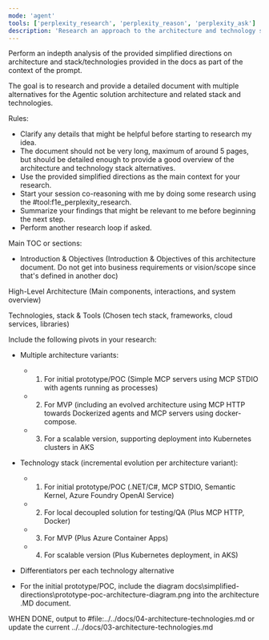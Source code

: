 ```yaml
---
mode: 'agent'
tools: ['perplexity_research', 'perplexity_reason', 'perplexity_ask']
description: 'Research an approach to the architecture and technology stack for the project idea.'
---
```


Perform an indepth analysis of the provided simplified directions on architecture and stack/technologies provided in the docs as part of the context of the prompt.

The goal is to research and provide a detailed document with multiple alternatives for the Agentic solution architecture and related stack and technologies.

Rules:
- Clarify any details that might be helpful before starting to research my idea.
- The document should not be very long, maximum of around 5 pages, but should be detailed enough to provide a good overview of the architecture and technology stack alternatives.
- Use the provided simplified directions as the main context for your research.
- Start your session co-reasoning with me by doing some research using the #tool:f1e_perplexity_research. 
- Summarize your findings that might be relevant to me before beginning the next step.
- Perform another research loop if asked.

Main TOC or sections:

- Introduction & Objectives
(Introduction & Objectives of this architecture document. Do not get into business requirements or vision/scope since that's defined in another doc)

High-Level Architecture
(Main components, interactions, and system overview)

Technologies, stack & Tools
(Chosen tech stack, frameworks, cloud services, libraries)

Include the following pivots in your research:

- Multiple architecture variants:
    - 1. For initial prototype/POC (Simple MCP servers using MCP STDIO with agents running as processes)
    - 2. For MVP (including an evolved architecture using MCP HTTP towards Dockerized agents and MCP servers using docker-compose.
    - 3. For a scalable version, supporting deployment into Kubernetes clusters in AKS

- Technology stack (incremental evolution per architecture variant):
    - 1. For initial prototype/POC (.NET/C#, MCP STDIO, Semantic Kernel, Azure Foundry OpenAI Service)
    - 2. For local decoupled solution for testing/QA (Plus MCP HTTP, Docker)
    - 3. For MVP (Plus Azure Container Apps)
    - 4. For scalable version (Plus Kubernetes deployment, in AKS)

- Differentiators per each technology alternative

- For the initial prototype/POC, include the diagram docs\simplified-directions\prototype-poc-architecture-diagram.png into the architecture .MD document.

WHEN DONE, output to #file:../../docs/04-architecture-technologies.md or update the current ../../docs/03-architecture-technologies.md